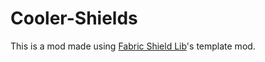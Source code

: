 # Cooler-Shields
This is a mod made using [Fabric Shield Lib](https://github.com/CrimsonDawn45/Fabric-Shield-Lib)'s template mod.

